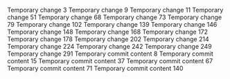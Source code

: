 Temporary change 3
Temporary change 9
Temporary change 11
Temporary change 51
Temporary change 68
Temporary change 73
Temporary change 79
Temporary change 102
Temporary change 139
Temporary change 146
Temporary change 148
Temporary change 168
Temporary change 172
Temporary change 178
Temporary change 202
Temporary change 214
Temporary change 224
Temporary change 242
Temporary change 249
Temporary change 291
Temporary commit content 8
Temporary commit content 15
Temporary commit content 37
Temporary commit content 67
Temporary commit content 71
Temporary commit content 140
